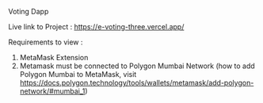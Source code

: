 Voting Dapp

Live link to Project :
https://e-voting-three.vercel.app/

Requirements to view :
1. MetaMask Extension
2. Metamask must be connected to Polygon Mumbai Network
(how to add Polygon Mumbai to MetaMask, visit https://docs.polygon.technology/tools/wallets/metamask/add-polygon-network/#mumbai_1)